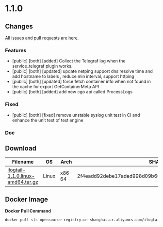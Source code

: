 # 1.1.0
## Changes
All issues and pull requests are [here](https://github.com/alibaba/ilogtail/milestone/10).
### Features
- [public] [both] [added] Collect the Telegraf log when the service_telegraf plugin works.
- [public] [both] [updated] update netping support dns resolve time and add hostname to labels , reduce min interval, support httping
- [public] [both] [updated] force fetch container info when not found in the cache for export GetContainerMeta API   
- [public] [both] [added] add new cgo api called ProcessLogs
### Fixed
- [public] [both] [fixed] remove unstable syslog unit test in CI and enhance the unit test of test engine
### Doc
## Download
| Filename | OS | Arch | SHA256 Checksum |
|  ----  | ----  | ----  | ----  |
|[ilogtail-1.1.0.linux-amd64.tar.gz](https://ilogtail-community-edition.oss-cn-shanghai.aliyuncs.com/1.1.0/ilogtail-1.1.0.linux-amd64.tar.gz)|Linux|x86-64|2f4eadd92debe17aded998d09b6631db595f5f5aec9c8ed6001270b1932cad7d|
## Docker Image
**Docker Pull Command**
``` bash
docker pull sls-opensource-registry.cn-shanghai.cr.aliyuncs.com/ilogtail-community-edition/ilogtail:1.1.0
```